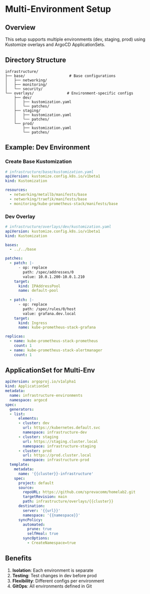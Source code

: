 # Multi-Environment Setup

## Overview

This setup supports multiple environments (dev, staging, prod) using Kustomize overlays and ArgoCD ApplicationSets.

## Directory Structure

```
infrastructure/
├── base/                    # Base configurations
│   ├── networking/
│   ├── monitoring/
│   └── security/
└── overlays/               # Environment-specific configs
    ├── dev/
    │   ├── kustomization.yaml
    │   └── patches/
    ├── staging/
    │   ├── kustomization.yaml
    │   └── patches/
    └── prod/
        ├── kustomization.yaml
        └── patches/
```

## Example: Dev Environment

### Create Base Kustomization

```yaml
# infrastructure/base/kustomization.yaml
apiVersion: kustomize.config.k8s.io/v1beta1
kind: Kustomization

resources:
  - networking/metallb/manifests/base
  - networking/traefik/manifests/base
  - monitoring/kube-prometheus-stack/manifests/base
```

### Dev Overlay

```yaml
# infrastructure/overlays/dev/kustomization.yaml
apiVersion: kustomize.config.k8s.io/v1beta1
kind: Kustomization

bases:
  - ../../base

patches:
  - patch: |-
      - op: replace
        path: /spec/addresses/0
        value: 10.0.1.200-10.0.1.210
    target:
      kind: IPAddressPool
      name: default-pool
  
  - patch: |-
      - op: replace
        path: /spec/rules/0/host
        value: grafana.dev.local
    target:
      kind: Ingress
      name: kube-prometheus-stack-grafana

replicas:
  - name: kube-prometheus-stack-prometheus
    count: 1
  - name: kube-prometheus-stack-alertmanager
    count: 1
```

## ApplicationSet for Multi-Env

```yaml
apiVersion: argoproj.io/v1alpha1
kind: ApplicationSet
metadata:
  name: infrastructure-environments
  namespace: argocd
spec:
  generators:
  - list:
      elements:
      - cluster: dev
        url: https://kubernetes.default.svc
        namespace: infrastructure-dev
      - cluster: staging
        url: https://staging.cluster.local
        namespace: infrastructure-staging
      - cluster: prod
        url: https://prod.cluster.local
        namespace: infrastructure-prod
  template:
    metadata:
      name: '{{cluster}}-infrastructure'
    spec:
      project: default
      source:
        repoURL: https://github.com/sprevacomm/homelab2.git
        targetRevision: main
        path: infrastructure/overlays/{{cluster}}
      destination:
        server: '{{url}}'
        namespace: '{{namespace}}'
      syncPolicy:
        automated:
          prune: true
          selfHeal: true
        syncOptions:
          - CreateNamespace=true
```

## Benefits

1. **Isolation**: Each environment is separate
2. **Testing**: Test changes in dev before prod
3. **Flexibility**: Different configs per environment
4. **GitOps**: All environments defined in Git